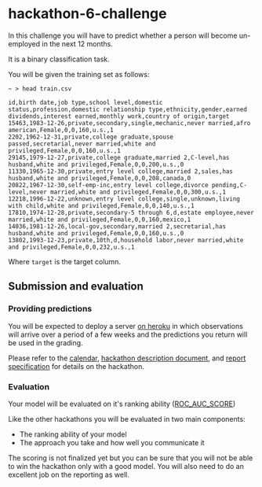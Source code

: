 # hackathon-6-challenge

In this challenge you will have to predict whether a person will become un-employed in the next 12 months.

It is a binary classification task.

You will be given the training set as follows:

```
~ > head train.csv

id,birth date,job type,school level,domestic status,profession,domestic relationship type,ethnicity,gender,earned dividends,interest earned,monthly work,country of origin,target
15463,1983-12-26,private,secondary,single,mechanic,never married,afro american,Female,0,0,160,u.s.,1
2202,1962-12-31,private,college graduate,spouse passed,secretarial,never married,white and privileged,Female,0,0,160,u.s.,1
29145,1979-12-27,private,college graduate,married 2,C-level,has husband,white and privileged,Female,0,0,200,u.s.,0
11330,1965-12-30,private,entry level college,married 2,sales,has husband,white and privileged,Female,0,0,208,canada,0
20822,1967-12-30,self-emp-inc,entry level college,divorce pending,C-level,never married,white and privileged,Female,0,0,300,u.s.,1
12218,1996-12-22,unknown,entry level college,single,unknown,living with child,white and privileged,Female,0,0,140,u.s.,1
17810,1974-12-28,private,secondary-5 through 6,d,estate employee,never married,white and privileged,Female,0,0,160,mexico,1
14036,1981-12-26,local-gov,secondary,married 2,secretarial,has husband,white and privileged,Female,0,0,160,u.s.,0
13802,1993-12-23,private,10th,d,household labor,never married,white and privileged,Female,0,0,232,u.s.,1
```

Where `target` is the target column.

## Submission and evaluation

### Providing predictions

You will be expected to deploy a server [on heroku](https://github.com/LDSSA/heroku-example) in which observations will
arrive over a period of a few weeks and the predictions you return will be used in the grading.

Please refer to the [calendar](https://calendar.google.com/calendar/b/2?cid=bGlzYm9uZGF0YXNjaWVuY2Uub3JnX2pjaWYwZnJyMzk3YXBoZzB0cGhuN2w2N2FnQGdyb3VwLmNhbGVuZGFyLmdvb2dsZS5jb20), [hackathon description document](https://docs.google.com/document/d/1AqZ8JPzkaBkEeeESJHhkyVrw9sr2DYg_tldfJLutVeY/edit?usp=sharing), and [report specification](https://docs.google.com/document/d/1mmbOgLub_UaP_dckjwuhwz8ExurDpJaTz_D6woBEfE8/edit?usp=sharing) for details on the hackathon.

### Evaluation

Your model will be evaluated on it's ranking ability ([ROC_AUC_SCORE](http://scikit-learn.org/stable/modules/generated/sklearn.metrics.roc_auc_score.html))

Like the other hackathons you will be evaluated in two main components:

- The ranking ability of your model
- The approach you take and how well you communicate it

The scoring is not finalized yet but you can be sure that you will not be able to win the hackathon only with a good model.
You will also need to do an excellent job on the reporting as well.

